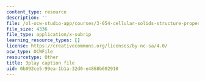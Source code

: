 ```yaml
---
content_type: resource
description: ''
file: /ol-ocw-studio-app/courses/3-054-cellular-solids-structure-properties-and-applications-spring-2015/0b092ce599ea1b1a32d0e4868b602910_U2DvFy2qM74.srt
file_size: 4336
file_type: application/x-subrip
learning_resource_types: []
license: https://creativecommons.org/licenses/by-nc-sa/4.0/
ocw_type: OCWFile
resourcetype: Other
title: 3play caption file
uid: 0b092ce5-99ea-1b1a-32d0-e4868b602910
---
```

